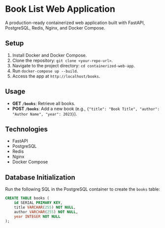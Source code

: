 # Book List Web Application

A production-ready containerized web application built with FastAPI, PostgreSQL, Redis, Nginx, and Docker Compose.

## Setup
1. Install Docker and Docker Compose.
2. Clone the repository: `git clone <your-repo-url>`.
3. Navigate to the project directory: `cd containerized-web-app`.
4. Run `docker-compose up --build`.
5. Access the app at `http://localhost/books`.

## Usage
- **GET `/books`**: Retrieve all books.
- **POST `/books`**: Add a new book (e.g., `{"title": "Book Title", "author": "Author Name", "year": 2023}`).

## Technologies
- FastAPI
- PostgreSQL
- Redis
- Nginx
- Docker Compose

## Database Initialization
Run the following SQL in the PostgreSQL container to create the `books` table:
```sql
CREATE TABLE books (
    id SERIAL PRIMARY KEY,
    title VARCHAR(255) NOT NULL,
    author VARCHAR(255) NOT NULL,
    year INTEGER NOT NULL
);
